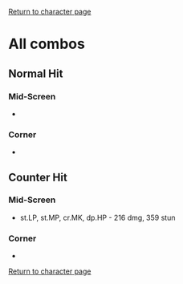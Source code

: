 [Return to character page](./index.md)  

# All combos

## Normal Hit

### Mid-Screen

- 

### Corner

- 

## Counter Hit

### Mid-Screen

- st.LP, st.MP, cr.MK, dp.HP - 216 dmg, 359 stun

### Corner

- 

[Return to character page](./index.md)  
